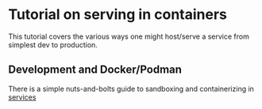 # Tutorial on serving in containers

This tutorial covers the various ways one might host/serve a service from simplest dev to production.

## Development and Docker/Podman

There is a simple nuts-and-bolts guide to sandboxing and containerizing in [services](services/README.md)